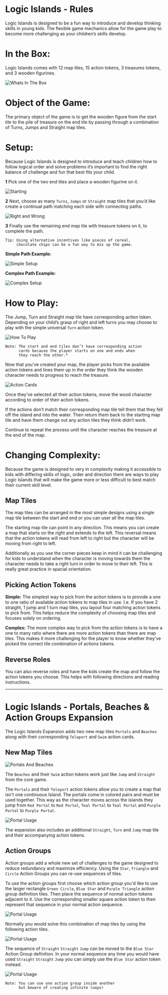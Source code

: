# Logic Islands  - Rules

Logic Islands is designed to be a fun way to introduce and develop thinking skills in young kids. The flexible game mechanics allow for the game play to become more challenging as your children’s skills develop.

# In the Box:
Logic Islands comes with 12 map tiles, 15 action tokens, 3 treasures tokens, and 3 wooden figurines.

![Whats In The Box](/readme-images/in-the-box.jpg)

# Object of the Game:
The primary object of the game is to get the wooden figure from the start tile to the pile of treasure on the end tile by passing through a combination of Turns, Jumps and Straight map tiles.

# Setup:
Because Logic Islands is designed to introduce and teach children how to follow logical order and solve problems it’s important to find the right balance of challenge and fun that best fits your child.

**1** Pick one of the two end tiles and place a wooden figurine on it.

![Starting](/readme-images/start.jpg)

**2** Next, choose as many `Turns`, `Jumps` or `Straight` map tiles that you’d like create a continual path matching each side with connecting paths.

![Right and Wrong](/readme-images/right-wrong-setup.jpg)

**3** Finally use the remaining end map tile with treasure tokens on it, to complete the path.

```
Tip: Using alternative incentives like pieces of cereal,
     chocolate chips can be a fun way to mix up the game.
```

**Simple Path Example:**

![Simple Setup](/readme-images/setup.jpg)

**Complex Path Example:**

![Complex Setup](/readme-images/complex.jpg)

# How to Play:

The Jump, Turn and Straight map tile have corresponding action token. Depending on your child’s grasp of right and left turns you may choose to play with the simple universal `Turn` action token.

![How To Play](/readme-images/how-to-play.jpg)

```
Note: The start and end tiles don’t have corresponding action
      cards because the player starts on one and ends when
      they reach the other.*
```

Now that you’ve created your map, the player picks from the available action tokens and lines them up in the order they think the wooden character needs to progress to reach the treasure.

![Action Cards](/readme-images/action-cards.jpg)

Once they’ve selected all their action tokens, move the wood character according to order of their action tokens.

If the actions don’t match their corresponding map tile tell them that they fell off the island and into the water. Then return them back to the starting map tile and have them change out any action tiles they think didn’t work.

Continue to repeat the process until the character reaches the treasure at the end of the map.


# Changing Complexity:

Because the game is designed to very in complexity making it accessible to kids with differing skills of logic, order and direction there are ways to play Logic Islands that will make the game more or less difficult to best match their current skill level.

## Map Tiles

The map tiles can be arranged in the most simple designs using a single map tile between the start and end or you can user all the map tiles.

The starting map tile can point in any direction. This means you can create a map that starts on the right and extends to the left. This reversal means that the action tokens will read from left to right but the character will be moving from right to left.

Additionally as you use the corner pieces keep in mind it can be challenging for kids to understand when the character is moving towards them the character needs to take a right turn in order to move to their left. This is really great practice in spacial orientation.

## Picking Action Tokens

**Simple:** The simplest way to pick from the action tokens is to provide a one to one ratio of available action tokens to map tiles in use. I.e. If you have 2 straight, 1 jump and 1 turn map tiles, you layout four matching action tokens to pick from. This helps reduce the complexity of choosing map tiles and focuses solely on ordering.

**Complex:** The more complex way to pick from the action tokens is to have a one to many ratio where there are more action tokens than there are map tiles. This makes it more challenging for the player to know whether they’ve picked the correct tile combination of actions tokens.

## Reverse Roles

You can also reverse roles and have the kids create the map and follow the action tokens you choose. This helps with following directions and reading instructions.


---

# Logic Islands - Portals, Beaches & Action Groups Expansion

The Logic Islands Expansion adds two new map tiles `Portals` and `Beaches` along with their corresponding `Teleport` and `Swim` action cards.

## New Map Tiles

![Portals And Beaches](/readme-images/expantion.jpg)

The `Beaches` and their `Swim` action tokens work just like `Jump` and `Straight` from the core game.

The `Portals` and their `Teleport` action tokens allow you to create a map that isn't one continuous Island. The portals come in colored pairs and must be used together. This way as the character moves across the islands they jump from `Red Portal` to `Red Portal`, `Teal Portal` to `Teal Portal` and `Purple Portal` to `Purple Portal`.

![Portal Usage](/readme-images/portal-usage.jpg)

The expansion also includes an additional `Straight`, `Turn` and `Jump` map tile and their accompanying action tokens.

## Action Groups

Action groups add a whole new set of challenges to the game designed to reduce redundancy and maximize efficiency. Using the `Star`, `Triangle` and `Circle` Action Groups you can re-use sequences of tiles.

To use the action groups first choose which action group you'd like to use the larger rectangle `Green Circle`, `Blue Star` and `Purple Triangle` action group definition tiles. Then place the sequence of normal action tokens adjacent to it. Use the corresponding smaller square action token to then represent that sequence in your normal action sequence.

![Portal Usage](/readme-images/action-group-map.jpg)

Normally you would solve this combination of map tiles by using the following action tiles.

![Portal Usage](/readme-images/without-actions.jpg)

The sequence of `Straight` `Straight` `Jump` can be moved to the `Blue Star` Action Group definition. In your normal sequence any time you would have used `Straight` `Straight` `Jump` you can simply use the `Blue Star` action token instead.

![Portal Usage](/readme-images/with-actions.jpg)

```
Note: You can use one action group inside another
      but beware of creating infinite loops!
```
